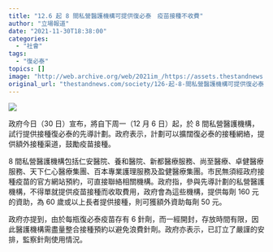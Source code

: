 ```yaml
---
title: "12.6 起 8 間私營醫護機構可提供復必泰　疫苗接種不收費"
author: "立場報道"
date: "2021-11-30T18:38:00"
categories:
  - "社會"
tags:
  - "復必泰"
topics: []
image: "http://web.archive.org/web/2021im_/https://assets.thestandnews.com/media/photos/4-04_kzFdnAb.png"
original_url: "thestandnews.com/society/126-起-8-間私營醫護機構可提供復必泰-疫苗接種不收費"
---
```

![](http://web.archive.org/web/2021im_/https://assets.thestandnews.com/media/photos/4-04_kzFdnAb.png)

政府今日（30 日）宣布，將自下周一（12 月 6 日）起，於 8 間私營醫護機構，試行提供接種復必泰的先導計劃。政府表示，計劃可以擴闊復必泰的接種網絡，提供額外接種渠道，鼓勵疫苗接種。

8 間私營醫護機構包括仁安醫院、養和醫院、新都醫療服務、尚至醫療、卓健醫療服務、天下仁心醫療集團、百本專業護理服務及盈健醫療集團。市民無須經政府接種疫苗的官方網站預約，可直接聯絡相關機構。政府指，參與先導計劃的私營醫護機構，不得單就提供疫苗接種而收取費用，政府會為這些機構，提供每劑 160 元的資助，為 60 歲或以上長者提供接種，則可獲額外資助每劑 50 元。

政府亦提到，由於每瓶復必泰疫苗存有 6 針劑，而一經開封，存放時間有限，因此醫護機構需盡量整合接種預約以避免浪費針劑。政府亦表示，已訂立了嚴謹的安排，監察針劑使用情況。